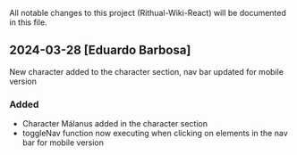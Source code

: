 All notable changes to this project (Rithual-Wiki-React) will be documented in this file.

## 2024-03-28 [Eduardo Barbosa]

New character added to the character section, nav bar updated for mobile version

### Added

- Character Málanus added in the character section
- toggleNav function now executing when clicking on elements in the nav bar for mobile version
